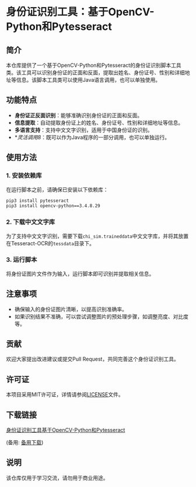 # 身份证识别工具：基于OpenCV-Python和Pytesseract

## 简介

本仓库提供了一个基于OpenCV-Python和Pytesseract的身份证识别脚本工具类。该工具可以识别身份证的正面和反面，提取出姓名、身份证号、性别和详细地址等信息。该脚本工具类可以使用Java语言调用，也可以单独使用。

## 功能特点

- **身份证正反面识别**：能够准确识别身份证的正面和反面。
- **信息提取**：自动提取身份证上的姓名、身份证号、性别和详细地址等信息。
- **多语言支持**：支持中文文字识别，适用于中国身份证的识别。
- **灵活调用8*：既可以作为Java程序的一部分调用，也可以单独运行。

## 使用方法

### 1. 安装依赖库

在运行脚本之前，请确保已安装以下依赖库：

```bash
pip3 install pytesseract
pip3 install opencv-python==3.4.8.29
```

### 2. 下载中文文字库

为了支持中文文字识别，需要下载`chi_sim.traineddata`中文文字库，并将其放置在Tesseract-OCR的`tessdata`目录下。

### 3. 运行脚本

将身份证图片文件作为输入，运行脚本即可识别并提取相关信息。

## 注意事项

- 确保输入的身份证图片清晰，以提高识别准确率。
- 如果识别结果不准确，可以尝试调整图片的预处理步骤，如调整亮度、对比度等。

## 贡献

欢迎大家提出改进建议或提交Pull Request，共同完善这个身份证识别工具。

## 许可证

本项目采用MIT许可证，详情请参阅[LICENSE](LICENSE)文件。

## 下载链接
[身份证识别工具基于OpenCV-Python和Pytesseract](https://pan.quark.cn/s/b54745b133dd) 

(备用: [备用下载](https://pan.baidu.com/s/1LQLT5cPVuhi2EGkGTof2Pg?pwd=1234))

## 说明

该仓库仅用于学习交流，请勿用于商业用途。
